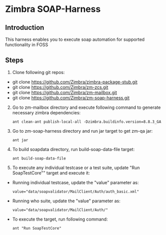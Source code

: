 # Zimbra SOAP-Harness

## Introduction
This harness enables you to execute soap automation for supported functionality in FOSS

## Steps
1. Clone following git repos:
- git clone https://github.com/Zimbra/zimbra-package-stub.git
- git clone https://github.com/Zimbra/zm-zcs.git
- git clone https://github.com/Zimbra/zm-mailbox.git
- git clone https://github.com/Zimbra/zm-soap-harness.git

2. Go to zm-mailbox directory and execute following command to generate necessary zimbra dependencies:

   `ant clean-ant publish-local-all -Dzimbra.buildinfo.version=8.8.3_GA`

3. Go to zm-soap-harness directory and run jar target to get zm-qa jar:

   `ant jar`

4. To build soapdata directory, run build-soap-data-file target:

   `ant build-soap-data-file`

5. To execute any individual testcase or a test suite, update "Run SoapTestCore"" target and execute it:
- Running individual testcase, update the "value" parameter as:

	`value="data/soapvalidator/MailClient/Auth/auth_basic.xml"`
- Running who suite, update the "value" parameter as:

	`value="data/soapvalidator/MailClient/Auth/"`
- To execute the target, run following command:

	`ant "Run SoapTestCore"`
